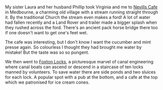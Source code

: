 My sister Laura and her husband Phillip took Virginia and me to
[Nevills Cafe](https://www.nevillarms.co.uk/cafe)
in Medbourne, a charming old village with a stream running straight through it.
By the traditional Church the stream even makes a ford! A lot of water had
fallen recently and a Land Rover and trailer made a bigger splash when
they rushed across the ford. There's an ancient pack horse bridge there too
if one doesn't want to get one's feet wet.

The cafe was interesting, but I don't know I want the cucumber and mint presse
again. So colourless I thought they had brought me water by mistake! But the
taste was so so pungent.

We then went to [Foxton Locks](https://canalrivertrust.org.uk/places-to-visit/foxton-locks), a picturesque marvel of canal engineering
where canal boats can ascend or descend in a staircase of ten locks manned
by volunteers. To save water there are side ponds and two sluices for each lock.
A popular spot with a pub at the bottom, and a cafe at the top which we
patronised for ice cream cones.
